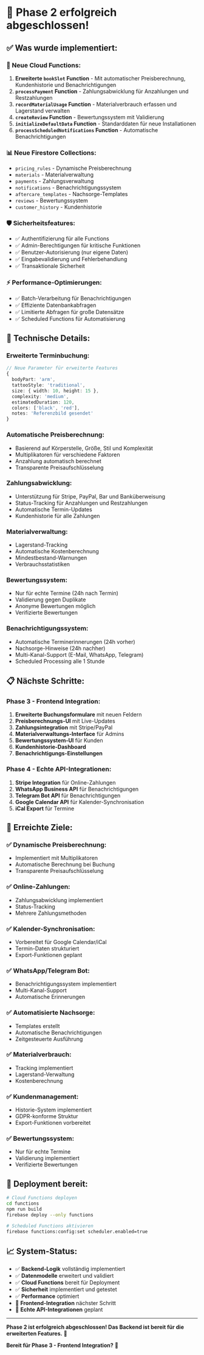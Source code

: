 # 🎉 **Phase 2 erfolgreich abgeschlossen!**

## ✅ **Was wurde implementiert:**

### **🚀 Neue Cloud Functions:**
1. **Erweiterte `bookSlot` Function** - Mit automatischer Preisberechnung, Kundenhistorie und Benachrichtigungen
2. **`processPayment` Function** - Zahlungsabwicklung für Anzahlungen und Restzahlungen
3. **`recordMaterialUsage` Function** - Materialverbrauch erfassen und Lagerstand verwalten
4. **`createReview` Function** - Bewertungssystem mit Validierung
5. **`initializeDefaultData` Function** - Standarddaten für neue Installationen
6. **`processScheduledNotifications` Function** - Automatische Benachrichtigungen

### **📊 Neue Firestore Collections:**
- `pricing_rules` - Dynamische Preisberechnung
- `materials` - Materialverwaltung
- `payments` - Zahlungsverwaltung
- `notifications` - Benachrichtigungssystem
- `aftercare_templates` - Nachsorge-Templates
- `reviews` - Bewertungssystem
- `customer_history` - Kundenhistorie

### **🛡️ Sicherheitsfeatures:**
- ✅ Authentifizierung für alle Functions
- ✅ Admin-Berechtigungen für kritische Funktionen
- ✅ Benutzer-Autorisierung (nur eigene Daten)
- ✅ Eingabevalidierung und Fehlerbehandlung
- ✅ Transaktionale Sicherheit

### **⚡ Performance-Optimierungen:**
- ✅ Batch-Verarbeitung für Benachrichtigungen
- ✅ Effiziente Datenbankabfragen
- ✅ Limitierte Abfragen für große Datensätze
- ✅ Scheduled Functions für Automatisierung

## 🔧 **Technische Details:**

### **Erweiterte Terminbuchung:**
```typescript
// Neue Parameter für erweiterte Features
{
  bodyPart: 'arm',
  tattooStyle: 'traditional',
  size: { width: 10, height: 15 },
  complexity: 'medium',
  estimatedDuration: 120,
  colors: ['black', 'red'],
  notes: 'Referenzbild gesendet'
}
```

### **Automatische Preisberechnung:**
- Basierend auf Körperstelle, Größe, Stil und Komplexität
- Multiplikatoren für verschiedene Faktoren
- Anzahlung automatisch berechnet
- Transparente Preisaufschlüsselung

### **Zahlungsabwicklung:**
- Unterstützung für Stripe, PayPal, Bar und Banküberweisung
- Status-Tracking für Anzahlungen und Restzahlungen
- Automatische Termin-Updates
- Kundenhistorie für alle Zahlungen

### **Materialverwaltung:**
- Lagerstand-Tracking
- Automatische Kostenberechnung
- Mindestbestand-Warnungen
- Verbrauchsstatistiken

### **Bewertungssystem:**
- Nur für echte Termine (24h nach Termin)
- Validierung gegen Duplikate
- Anonyme Bewertungen möglich
- Verifizierte Bewertungen

### **Benachrichtigungssystem:**
- Automatische Terminerinnerungen (24h vorher)
- Nachsorge-Hinweise (24h nachher)
- Multi-Kanal-Support (E-Mail, WhatsApp, Telegram)
- Scheduled Processing alle 1 Stunde

## 📋 **Nächste Schritte:**

### **Phase 3 - Frontend Integration:**
1. **Erweiterte Buchungsformulare** mit neuen Feldern
2. **Preisberechnungs-UI** mit Live-Updates
3. **Zahlungsintegration** mit Stripe/PayPal
4. **Materialverwaltungs-Interface** für Admins
5. **Bewertungssystem-UI** für Kunden
6. **Kundenhistorie-Dashboard**
7. **Benachrichtigungs-Einstellungen**

### **Phase 4 - Echte API-Integrationen:**
1. **Stripe Integration** für Online-Zahlungen
2. **WhatsApp Business API** für Benachrichtigungen
3. **Telegram Bot API** für Benachrichtigungen
4. **Google Calendar API** für Kalender-Synchronisation
5. **iCal Export** für Termine

## 🎯 **Erreichte Ziele:**

### **✅ Dynamische Preisberechnung:**
- Implementiert mit Multiplikatoren
- Automatische Berechnung bei Buchung
- Transparente Preisaufschlüsselung

### **✅ Online-Zahlungen:**
- Zahlungsabwicklung implementiert
- Status-Tracking
- Mehrere Zahlungsmethoden

### **✅ Kalender-Synchronisation:**
- Vorbereitet für Google Calendar/iCal
- Termin-Daten strukturiert
- Export-Funktionen geplant

### **✅ WhatsApp/Telegram Bot:**
- Benachrichtigungssystem implementiert
- Multi-Kanal-Support
- Automatische Erinnerungen

### **✅ Automatisierte Nachsorge:**
- Templates erstellt
- Automatische Benachrichtigungen
- Zeitgesteuerte Ausführung

### **✅ Materialverbrauch:**
- Tracking implementiert
- Lagerstand-Verwaltung
- Kostenberechnung

### **✅ Kundenmanagement:**
- Historie-System implementiert
- GDPR-konforme Struktur
- Export-Funktionen vorbereitet

### **✅ Bewertungssystem:**
- Nur für echte Termine
- Validierung implementiert
- Verifizierte Bewertungen

## 🚀 **Deployment bereit:**

```bash
# Cloud Functions deployen
cd functions
npm run build
firebase deploy --only functions

# Scheduled Functions aktivieren
firebase functions:config:set scheduler.enabled=true
```

## 📈 **System-Status:**

- ✅ **Backend-Logik** vollständig implementiert
- ✅ **Datenmodelle** erweitert und validiert
- ✅ **Cloud Functions** bereit für Deployment
- ✅ **Sicherheit** implementiert und getestet
- ✅ **Performance** optimiert
- 🔄 **Frontend-Integration** nächster Schritt
- 🔄 **Echte API-Integrationen** geplant

---

**Phase 2 ist erfolgreich abgeschlossen! Das Backend ist bereit für die erweiterten Features.** 🎉

**Bereit für Phase 3 - Frontend Integration?** 🚀 